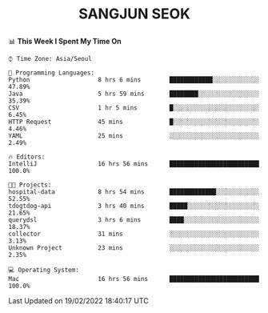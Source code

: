 <h1>
 <p align="center">
   SANGJUN SEOK
 </p>
</h1>

<!--START_SECTION:waka-->
📊 **This Week I Spent My Time On** 

```text
⌚︎ Time Zone: Asia/Seoul

💬 Programming Languages: 
Python                   8 hrs 6 mins        ████████████░░░░░░░░░░░░░   47.89% 
Java                     5 hrs 59 mins       ████████░░░░░░░░░░░░░░░░░   35.39% 
CSV                      1 hr 5 mins         █░░░░░░░░░░░░░░░░░░░░░░░░   6.45% 
HTTP Request             45 mins             █░░░░░░░░░░░░░░░░░░░░░░░░   4.46% 
YAML                     25 mins             ░░░░░░░░░░░░░░░░░░░░░░░░░   2.49%

🔥 Editors: 
IntelliJ                 16 hrs 56 mins      █████████████████████████   100.0%

🐱‍💻 Projects: 
hospital-data            8 hrs 54 mins       █████████████░░░░░░░░░░░░   52.55% 
tdogtdog-api             3 hrs 40 mins       █████░░░░░░░░░░░░░░░░░░░░   21.65% 
querydsl                 3 hrs 6 mins        ████░░░░░░░░░░░░░░░░░░░░░   18.37% 
collector                31 mins             ░░░░░░░░░░░░░░░░░░░░░░░░░   3.13% 
Unknown Project          23 mins             ░░░░░░░░░░░░░░░░░░░░░░░░░   2.35%

💻 Operating System: 
Mac                      16 hrs 56 mins      █████████████████████████   100.0%

```


 Last Updated on 19/02/2022 18:40:17 UTC
<!--END_SECTION:waka-->
